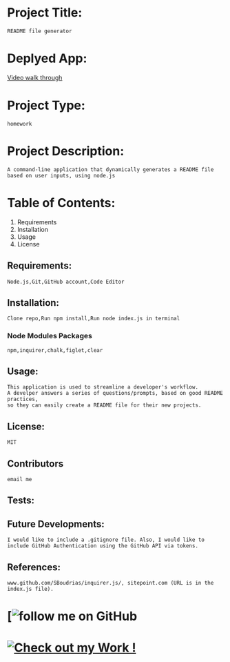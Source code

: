 # Project Title: 
    README file generator
# Deplyed App:
[Video walk through](https://www.loom.com/share/0c8539c611b348fea7bc645d13e28917)

# Project Type:
    homework

# Project Description:
    A command-line application that dynamically generates a README file based on user inputs, using node.js

# Table of Contents:
1. Requirements    
2. Installation
3. Usage
4. License

## Requirements: 
    Node.js,Git,GitHub account,Code Editor 

## Installation:
    Clone repo,Run npm install,Run node index.js in terminal

### Node Modules Packages
    npm,inquirer,chalk,figlet,clear

## Usage:
    This application is used to streamline a developer's workflow. 
    A develper answers a series of questions/prompts, based on good README practices, 
    so they can easily create a README file for their new projects.

## License:
    MIT

## Contributors
    email me

## Tests:
    

## Future Developments:
    I would like to include a .gitignore file. Also, I would like to include GitHub Authentication using the GitHub API via tokens.

## References: 
    www.github.com/SBoudrias/inquirer.js/, sitepoint.com (URL is in the index.js file).

# [![follow me on GitHub](https://img.shields.io/github/followers/NicoleGeorge?label=Follow%20me%20on%20GitHub&logoColor=%23FF4901&style=social)
# [![Check out my Work !](https://img.shields.io/badge/View%20Portfolio-check%20it%20out-%23ffd1d4)](https://NicoleGeorge.github.io/my-portfolio/)
